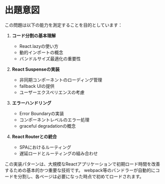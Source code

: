 # 出題意図

この問題は以下の能力を測定することを目的としています：

1. **コード分割の基本理解**
   - React.lazyの使い方
   - 動的インポートの概念
   - バンドルサイズ最適化の重要性

2. **React Suspenseの実装**
   - 非同期コンポーネントのローディング管理
   - fallback UIの提供
   - ユーザーエクスペリエンスの考慮

3. **エラーハンドリング**
   - Error Boundaryの実装
   - コンポーネントレベルのエラー処理
   - graceful degradationの概念

4. **React Routerとの統合**
   - SPAにおけるルーティング
   - 遅延ロードとルーティングの組み合わせ

この実装パターンは、大規模なReactアプリケーションで初期ロード時間を改善するための基本的かつ重要な技術です。
webpack等のバンドラーが自動的にコードを分割し、各ページは必要になった時点で初めてロードされます。